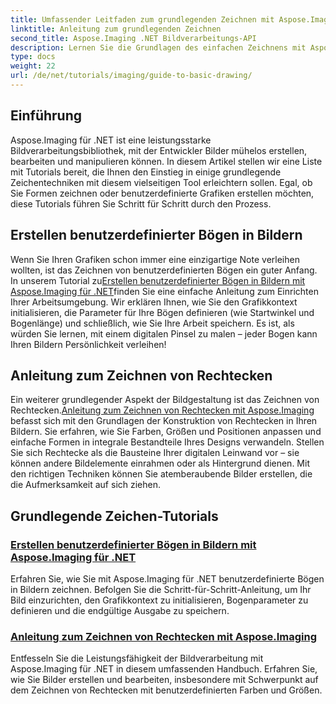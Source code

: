 ```yaml
---
title: Umfassender Leitfaden zum grundlegenden Zeichnen mit Aspose.Imaging für .NET
linktitle: Anleitung zum grundlegenden Zeichnen
second_title: Aspose.Imaging .NET Bildverarbeitungs-API
description: Lernen Sie die Grundlagen des einfachen Zeichnens mit Aspose.Imaging für .NET. Dieses Schritt-für-Schritt-Tutorial behandelt wichtige Konzepte, darunter das Erstellen von Formen, das Anwenden von Transformationen und die Handhabung von Bildern.
type: docs
weight: 22
url: /de/net/tutorials/imaging/guide-to-basic-drawing/
---
```

## Einführung

Aspose.Imaging für .NET ist eine leistungsstarke Bildverarbeitungsbibliothek, mit der Entwickler Bilder mühelos erstellen, bearbeiten und manipulieren können. In diesem Artikel stellen wir eine Liste mit Tutorials bereit, die Ihnen den Einstieg in einige grundlegende Zeichentechniken mit diesem vielseitigen Tool erleichtern sollen. Egal, ob Sie Formen zeichnen oder benutzerdefinierte Grafiken erstellen möchten, diese Tutorials führen Sie Schritt für Schritt durch den Prozess.

## Erstellen benutzerdefinierter Bögen in Bildern

 Wenn Sie Ihren Grafiken schon immer eine einzigartige Note verleihen wollten, ist das Zeichnen von benutzerdefinierten Bögen ein guter Anfang. In unserem Tutorial zu[Erstellen benutzerdefinierter Bögen in Bildern mit Aspose.Imaging für .NET](./create-custom-arc-in-images/)finden Sie eine einfache Anleitung zum Einrichten Ihrer Arbeitsumgebung. Wir erklären Ihnen, wie Sie den Grafikkontext initialisieren, die Parameter für Ihre Bögen definieren (wie Startwinkel und Bogenlänge) und schließlich, wie Sie Ihre Arbeit speichern. Es ist, als würden Sie lernen, mit einem digitalen Pinsel zu malen – jeder Bogen kann Ihren Bildern Persönlichkeit verleihen!

## Anleitung zum Zeichnen von Rechtecken

 Ein weiterer grundlegender Aspekt der Bildgestaltung ist das Zeichnen von Rechtecken.[Anleitung zum Zeichnen von Rechtecken mit Aspose.Imaging](./guide-to-drawing-rectangle/) befasst sich mit den Grundlagen der Konstruktion von Rechtecken in Ihren Bildern. Sie erfahren, wie Sie Farben, Größen und Positionen anpassen und einfache Formen in integrale Bestandteile Ihres Designs verwandeln. Stellen Sie sich Rechtecke als die Bausteine Ihrer digitalen Leinwand vor – sie können andere Bildelemente einrahmen oder als Hintergrund dienen. Mit den richtigen Techniken können Sie atemberaubende Bilder erstellen, die die Aufmerksamkeit auf sich ziehen.

## Grundlegende Zeichen-Tutorials
### [Erstellen benutzerdefinierter Bögen in Bildern mit Aspose.Imaging für .NET](./create-custom-arc-in-images/)
Erfahren Sie, wie Sie mit Aspose.Imaging für .NET benutzerdefinierte Bögen in Bildern zeichnen. Befolgen Sie die Schritt-für-Schritt-Anleitung, um Ihr Bild einzurichten, den Grafikkontext zu initialisieren, Bogenparameter zu definieren und die endgültige Ausgabe zu speichern.
### [Anleitung zum Zeichnen von Rechtecken mit Aspose.Imaging](./guide-to-drawing-rectangle/)
Entfesseln Sie die Leistungsfähigkeit der Bildverarbeitung mit Aspose.Imaging für .NET in diesem umfassenden Handbuch. Erfahren Sie, wie Sie Bilder erstellen und bearbeiten, insbesondere mit Schwerpunkt auf dem Zeichnen von Rechtecken mit benutzerdefinierten Farben und Größen.